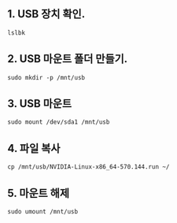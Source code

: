 ## 1. USB 장치 확인.
```
lslbk
```

## 2. USB 마운트 폴더 만들기.
```
sudo mkdir -p /mnt/usb
```

## 3. USB 마운트 
```
sudo mount /dev/sda1 /mnt/usb
```

## 4. 파일 복사 
```
cp /mnt/usb/NVIDIA-Linux-x86_64-570.144.run ~/
```

## 5. 마운트 해제 
```
sudo umount /mnt/usb
```
